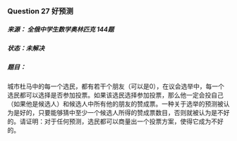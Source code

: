 ### Question 27 好预测

##### 来源： 全俄中学生数学奥林匹克 144题

##### 状态：未解决

##### 题目：

​    城市杜马中的每一个选民，都有若干个朋友（可以是0），在议会选举中，每一个选民都可以选择是否参加投票。如果该选民选择参加投票，那么他一定会投自己（如果他是候选人）和候选人中所有他的朋友的赞成票。一种关于选举的预测被认为是好的，只要能够猜中至少一个候选人所得的赞成票数目，否则就被认为是不好的。请证明：对于任何预测，选民都可以商量出一个投票方案，使得它成为不好的。